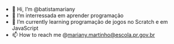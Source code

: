 - 👋 Hi, I’m @batistamariany
- 👀 I’m interressada em aprender programação
- 🌱 I’m currently learning  programação de jogos no Scratch e em JavaScript
- 📫 How to reach me  @mariany.martinho@escola.pr.gov.br

<!---Estou  fazendo  o   curso de primeiros passos no GitHub
--->
